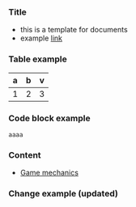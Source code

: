 ### Title

- this is a template for documents
- example [link](example.link)

### Table example
a|b|v|
--|--|--|
1|2|3

### Code block example
```
aaaa
```

### Content
- [Game mechanics](link.to.the.file)

### Change example (updated)
